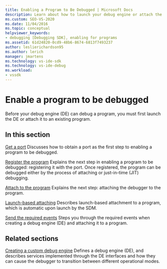```yaml
---
title: Enabling a Program to Be Debugged | Microsoft Docs
description: Learn about how to launch your debug engine or attach the debug engine to an existing program to debug a program.
ms.custom: SEO-VS-2020
ms.date: 11/04/2016
ms.topic: conceptual
helpviewer_keywords:
- debugging [Debugging SDK], enabling for programs
ms.assetid: 61d24820-0cd9-48b6-8674-6813f7493237
author: leslierichardson95
ms.author: lerich
manager: jmartens
ms.technology: vs-ide-sdk
ms.technology: vs-ide-debug
ms.workload:
- vssdk
---
```

# Enable a program to be debugged
Before your debug engine (DE) can debug a program, you must first launch the DE or attach it to an existing program.

## In this section
 [Get a port](../../extensibility/debugger/getting-a-port.md)
 Discusses how to obtain a port as the first step to enabling a program to be debugged.

 [Register the program](../../extensibility/debugger/registering-the-program.md)
 Explains the next step in enabling a program to be debugged: registering it with the port. Once registered, the program can be debugged either by the process of attaching or just-in-time (JIT) debugging.

 [Attach to the program](../../extensibility/debugger/attaching-to-the-program.md)
 Explains the next step: attaching the debugger to the program.

 [Launch-based attaching](../../extensibility/debugger/launch-based-attachment.md)
 Describes launch-based attachment to a program, which is automatic upon launch by the SDM.

 [Send the required events](../../extensibility/debugger/sending-the-required-events.md)
 Steps you through the required events when creating a debug engine (DE) and attaching it to a program.

## Related sections
 [Creating a custom debug engine](../../extensibility/debugger/creating-a-custom-debug-engine.md)
 Defines a debug engine (DE), and describes services implemented through the DE interfaces and how they can cause the debugger to transition between different operational modes.
